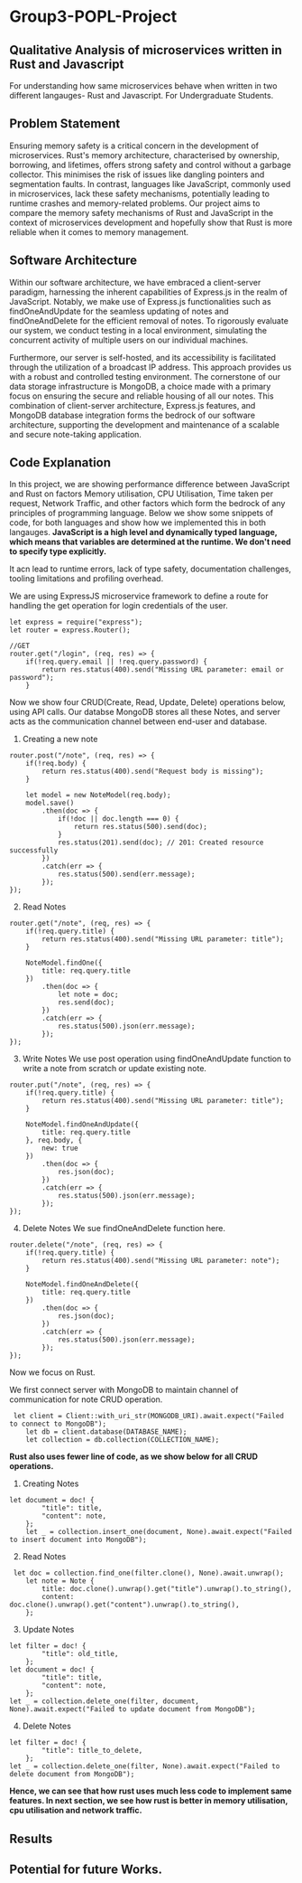 # Group3-POPL-Project

## Qualitative Analysis of microservices written in Rust and Javascript

For understanding how same microservices behave when written in two different langauges- Rust and Javascript. For Undergraduate Students.



## Problem Statement
Ensuring memory safety is a critical concern in the development of microservices. 
Rust's memory architecture, characterised by ownership, borrowing, and lifetimes, 
offers strong safety and control without a garbage collector. This minimises the risk 
of issues like dangling pointers and segmentation faults. In contrast, languages like 
JavaScript, commonly used in microservices, lack these safety mechanisms, 
potentially leading to runtime crashes and memory-related problems. Our project 
aims to compare the memory safety mechanisms of Rust and JavaScript in the 
context of microservices development and hopefully show that Rust is more reliable 
when it comes to memory management.
## Software Architecture

Within our software architecture, we have embraced a client-server paradigm, harnessing the inherent capabilities of Express.js in the realm of JavaScript. Notably, we make use of Express.js functionalities such as findOneAndUpdate for the seamless updating of notes and findOneAndDelete for the efficient removal of notes. To rigorously evaluate our system, we conduct testing in a local environment, simulating the concurrent activity of multiple users on our individual machines.

Furthermore, our server is self-hosted, and its accessibility is facilitated through the utilization of a broadcast IP address. This approach provides us with a robust and controlled testing environment. The cornerstone of our data storage infrastructure is MongoDB, a choice made with a primary focus on ensuring the secure and reliable housing of all our notes. This combination of client-server architecture, Express.js features, and MongoDB database integration forms the bedrock of our software architecture, supporting the development and maintenance of a scalable and secure note-taking application.
## Code Explanation

In this project, we are showing performance difference between JavaScript and Rust on factors Memory utilisation, CPU Utilisation, Time taken per request, Network Traffic, and other factors which form the bedrock of any principles of programming language. Below we show some snippets of code, for both languages and show how we implemented this in both langauges.
**JavaScript is a high level and dynamically typed language, which means that variables are determined at the runtime. We don't need to specify type explicitly.**

It acn lead to runtime errors, lack of type safety, documentation challenges, tooling limitations and profiling overhead.

We are using ExpressJS microservice framework to define a route for handling the get operation for login credentials of the user.

```
let express = require("express");
let router = express.Router();

//GET
router.get("/login", (req, res) => {
    if(!req.query.email || !req.query.password) {
        return res.status(400).send("Missing URL parameter: email or password");
    }
```
Now we show four CRUD(Create, Read, Update, Delete) operations below, using API calls. Our databse MongoDB stores all these Notes, and server acts as the communication channel between end-user and database.

1. Creating a new note
```
router.post("/note", (req, res) => {
    if(!req.body) {
        return res.status(400).send("Request body is missing");
    }

    let model = new NoteModel(req.body);
    model.save()
        .then(doc => {
            if(!doc || doc.length === 0) {
                return res.status(500).send(doc);
            }
            res.status(201).send(doc); // 201: Created resource successfully 
        })
        .catch(err => {
            res.status(500).send(err.message);
        });
});
```

2. Read Notes
```
router.get("/note", (req, res) => {
    if(!req.query.title) {
        return res.status(400).send("Missing URL parameter: title");
    }

    NoteModel.findOne({
        title: req.query.title
    })
        .then(doc => {
            let note = doc;
            res.send(doc);
        })
        .catch(err => {
            res.status(500).json(err.message);
        });
});
```

3. Write Notes
We use post operation using findOneAndUpdate function to write a note from scratch or update existing note.
```
router.put("/note", (req, res) => {
    if(!req.query.title) {
        return res.status(400).send("Missing URL parameter: title");
    }

    NoteModel.findOneAndUpdate({
        title: req.query.title
    }, req.body, {
        new: true
    })
        .then(doc => {
            res.json(doc);
        })
        .catch(err => {
            res.status(500).json(err.message);
        });
});
```

4. Delete Notes
We sue findOneAndDelete function here.
```
router.delete("/note", (req, res) => {
    if(!req.query.title) {
        return res.status(400).send("Missing URL parameter: note");
    }

    NoteModel.findOneAndDelete({
        title: req.query.title
    })
        .then(doc => {
            res.json(doc);
        })
        .catch(err => {
            res.status(500).json(err.message);
        });
});
```

Now we focus on Rust. 


We first connect server with MongoDB to maintain channel of communication for note CRUD operation.
```
 let client = Client::with_uri_str(MONGODB_URI).await.expect("Failed to connect to MongoDB");
    let db = client.database(DATABASE_NAME);
    let collection = db.collection(COLLECTION_NAME);
```

**Rust also uses fewer line of code, as we show below for all CRUD operations.**

1. Creating Notes
```
let document = doc! {
        "title": title,
        "content": note,
    };
    let _ = collection.insert_one(document, None).await.expect("Failed to insert document into MongoDB");

```
2. Read Notes
```
 let doc = collection.find_one(filter.clone(), None).await.unwrap();
    let note = Note {
        title: doc.clone().unwrap().get("title").unwrap().to_string(),
        content: doc.clone().unwrap().get("content").unwrap().to_string(),
    };
```
3. Update Notes
```
let filter = doc! {
        "title": old_title,
    };
let document = doc! {
        "title": title,
        "content": note,
    };
let _ = collection.delete_one(filter, document, None).await.expect("Failed to update document from MongoDB");
```
4. Delete Notes
```
let filter = doc! {
        "title": title_to_delete,
    };
let _ = collection.delete_one(filter, None).await.expect("Failed to delete document from MongoDB");
```

**Hence, we can see that how rust uses much less code to implement same features. In next section, we see how rust is better in memory utilisation, cpu utilisation and network traffic.**







## Results
## Potential for future Works.
